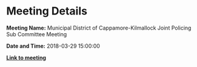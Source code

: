 # Meeting Details

**Meeting Name:** Municipal District of Cappamore-Kilmallock Joint Policing Sub Committee Meeting

**Date and Time:** 2018-03-29 15:00:00

**<a href="https://www.limerick.ie/council/whats-on/municipal-district-cappamore-kilmallock-joint-policing-sub-committee-meeting" target="_blank">Link to meeting</a>**
